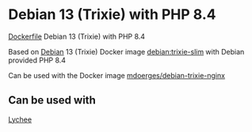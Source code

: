 # Debian 13 (Trixie) with PHP 8.4
[Dockerfile](https://github.com/mdoerges/debian-trixie-php84/blob/master/Dockerfile) Debian 13 (Trixie) with PHP 8.4

Based on [Debian](https://hub.docker.com/_/debian) 13 (Trixie) Docker image [debian:trixie-slim](https://github.com/debuerreotype/docker-debian-artifacts/blob/c6274d8b402b7e394a69b9e0496df4c0df5efffe/trixie/slim/Dockerfile) with Debian provided PHP 8.4

Can be used with the Docker image [mdoerges/debian-trixie-nginx](https://hub.docker.com/r/mdoerges/debian-trixie-nginx)

## Can be used with
[Lychee](https://github.com/LycheeOrg/Lychee/)
